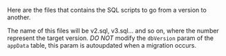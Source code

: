 Here are the files that contains the SQL scripts to go from a version to another.

The name of this files will be v2.sql, v3.sql... and so on, where the number represent the target version. _DO NOT_ modify the `dbVersion` param of the `appData` table, this param is autoupdated when a migration occurs.
